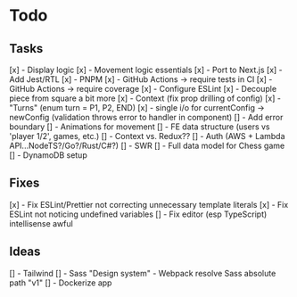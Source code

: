 # Todo

## Tasks

[x] - Display logic
[x] - Movement logic essentials
[x] - Port to Next.js
[x] - Add Jest/RTL
[x] - PNPM
[x] - GitHub Actions -> require tests in CI
[x] - GitHub Actions -> require coverage
[x] - Configure ESLint
[x] - Decouple piece from square a bit more
[x] - Context (fix prop drilling of config)
[x] - "Turns" (enum turn = P1, P2, END)
[x] - single i/o for currentConfig -> newConfig (validation throws error to handler in component)
[] - Add error boundary
[] - Animations for movement
[] - FE data structure (users vs 'player 1/2', games, etc.)
[] - Context vs. Redux??
[] - Auth (AWS + Lambda API...NodeTS?/Go?/Rust/C#?)
[] - SWR
[] - Full data model for Chess game
[] - DynamoDB setup

## Fixes

[x] - Fix ESLint/Prettier not correcting unnecessary template literals
[x] - Fix ESLint not noticing undefined variables
[] - Fix editor (esp TypeScript) intellisense awful

## Ideas

[] - Tailwind
[] - Sass "Design system" - Webpack resolve Sass absolute path "v1"
[] - Dockerize app
